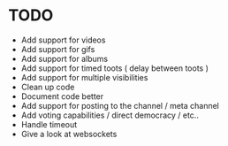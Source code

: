 # TODO

* Add support for videos
* Add support for gifs
* Add support for albums
* Add support for timed toots ( delay between toots )
* Add support for multiple visibilities
* Clean up code
* Document code better
* Add support for posting to the channel / meta channel
* Add voting capabilities / direct democracy / etc..
* Handle timeout
* Give a look at websockets
